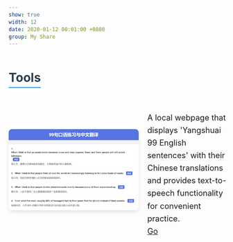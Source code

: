 ```yaml
---
show: true
width: 12
date: 2020-01-12 00:01:00 +0800
group: My Share
---
```


<style>
  /* 分类整体区域 */
  .category-section {
    margin-bottom: 40px;
  }
  .category-title {
    font-size: 2em;
    font-weight: bold;
    margin-bottom: 15px;
    color: #2c3e50;
    border-bottom: 2px solid #3498db;
    display: inline-block;
    padding-bottom: 5px;
  }

  /* 单个条目容器：左右分布，垂直居中 */
  .item-container {
    display: flex;
    align-items: center; /* 关键属性：使图片与文字垂直居中 */
    margin-top: 20px;
    gap: 20px; /* 图片与文字的间隔 */
  }
  /* 图片样式 */
  .item-container img {
    max-width: 300px; 
    height: auto;
    border-radius: 8px;
    box-shadow: 0 4px 8px rgba(0,0,0,0.1);
  }

  /* 文字区域 */
  .item-text {
    flex: 1;
  }
  /* 文字介绍样式 */
  .item-description {
    font-size: 1.3em; /* 加大字体 */
    line-height: 1.6em; 
    margin-bottom: 0; 
  }
  .item-description a {
    text-decoration: underline;
  }
</style>

<!--Tools -->
<div class="category-section">
  <h2 class="category-title">Tools</h2>
  <div class="item-container">
    <div>
      <img src="/assets/tools/99s.png" alt="IELTS-99 sentences" loading="lazy" />
    </div>
    <div class="item-text">
      <p class="item-description">
        A local webpage that displays 'Yangshuai 99 English sentences' with their Chinese translations 
        and provides text-to-speech functionality for convenient practice. 
        <br>
        <a href="/assets/tools/99s.html" target="_blank">Go</a>
      </p>
    </div>
  </div>
</div>

